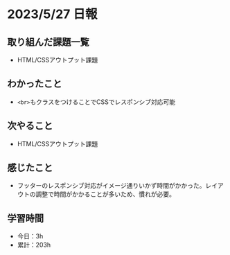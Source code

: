 # 2023/5/27 日報
## 取り組んだ課題一覧
- HTML/CSSアウトプット課題

## わかったこと
- `<br>`もクラスをつけることでCSSでレスポンシブ対応可能

## 次やること
- HTML/CSSアウトプット課題

## 感じたこと
- フッターのレスポンシブ対応がイメージ通りいかず時間がかかった。レイアウトの調整で時間がかかることが多いため、慣れが必要。

## 学習時間
- 今日：3h
- 累計：203h
